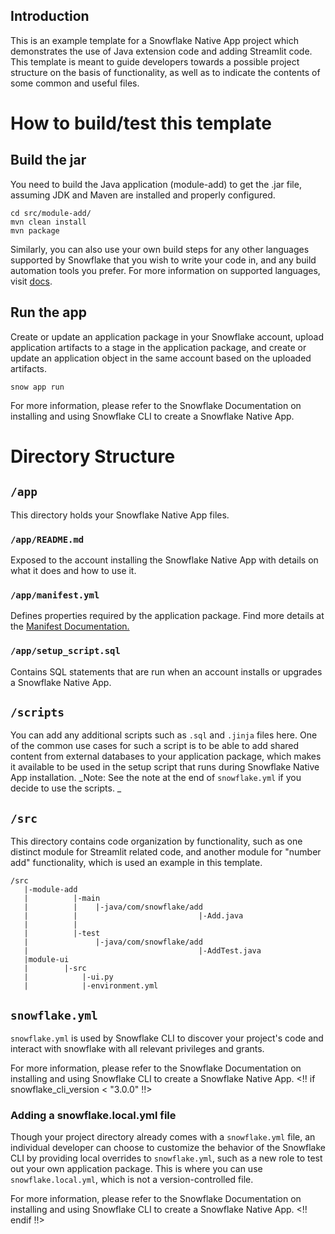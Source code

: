 ## Introduction

This is an example template for a Snowflake Native App project which demonstrates the use of Java extension code and adding Streamlit code. This template is meant to guide developers towards a possible project structure on the basis of functionality, as well as to indicate the contents of some common and useful files.


# How to build/test this template
## Build the jar
You need to build the Java application (module-add) to get the .jar file, assuming JDK and Maven are installed and properly configured.
```
cd src/module-add/
mvn clean install
mvn package
```

Similarly, you can also use your own build steps for any other languages supported by Snowflake that you wish to write your code in, and any build automation tools you prefer. For more information on supported languages, visit [docs](https://docs.snowflake.com/en/developer-guide/stored-procedures-vs-udfs#label-sp-udf-languages).

## Run the app
Create or update an application package in your Snowflake account, upload application artifacts to a stage in the application package, and create or update an application object in the same account based on the uploaded artifacts.
```
snow app run
```

For more information, please refer to the Snowflake Documentation on installing and using Snowflake CLI to create a Snowflake Native App.

# Directory Structure
## `/app`
This directory holds your Snowflake Native App files.

### `/app/README.md`
Exposed to the account installing the Snowflake Native App with details on what it does and how to use it.

### `/app/manifest.yml`
Defines properties required by the application package. Find more details at the [Manifest Documentation.](https://docs.snowflake.com/en/developer-guide/native-apps/creating-manifest)

### `/app/setup_script.sql`
Contains SQL statements that are run when an account installs or upgrades a Snowflake Native App.

## `/scripts`
You can add any additional scripts such as `.sql` and `.jinja` files here. One of the common use cases for such a script is to be able to add shared content from external databases to your application package, which makes it available to be used in the setup script that runs during Snowflake Native App installation.
_Note: See the note at the end of `snowflake.yml` if you decide to use the scripts. _


## `/src`
This directory contains code organization by functionality, such as one distinct module for Streamlit related code, and another module for "number add" functionality, which is used an example in this template.
```
/src
   |-module-add
   |          |-main
   |          |    |-java/com/snowflake/add
   |          |                           |-Add.java
   |          |
   |          |-test
   |               |-java/com/snowflake/add
   |                                      |-AddTest.java
   |module-ui
   |        |-src
   |            |-ui.py
   |            |-environment.yml
```

## `snowflake.yml`
`snowflake.yml` is used by Snowflake CLI to discover your project's code and interact with snowflake with all relevant privileges and grants.

For more information, please refer to the Snowflake Documentation on installing and using Snowflake CLI to create a Snowflake Native App.
<!! if snowflake_cli_version < "3.0.0" !!>
### Adding a snowflake.local.yml file
Though your project directory already comes with a `snowflake.yml` file, an individual developer can choose to customize the behavior of the Snowflake CLI by providing local overrides to `snowflake.yml`, such as a new role to test out your own application package. This is where you can use `snowflake.local.yml`, which is not a version-controlled file.

For more information, please refer to the Snowflake Documentation on installing and using Snowflake CLI to create a Snowflake Native App.
<!! endif !!>
